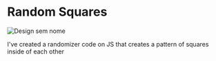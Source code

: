 # Random Squares

![Design sem nome](https://github.com/jotamath/randomsquares/assets/131292471/5938dc37-42eb-4e13-bd45-7d480ff3a321)

I've created a randomizer code on JS that creates a pattern of squares inside of each other
